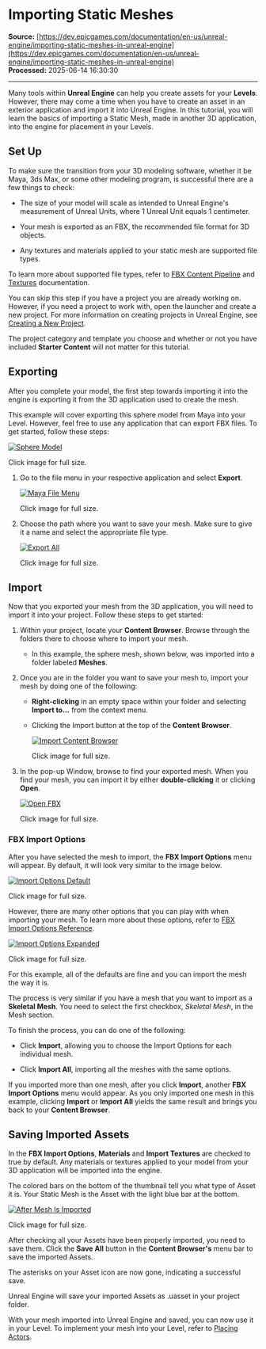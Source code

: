 # Importing Static Meshes

**Source:** [https://dev.epicgames.com/documentation/en-us/unreal-engine/importing-static-meshes-in-unreal-engine](https://dev.epicgames.com/documentation/en-us/unreal-engine/importing-static-meshes-in-unreal-engine)  
**Processed:** 2025-06-14 16:30:30

---

Many tools within **Unreal Engine** can help you create assets for your **Levels**. However, there may come a time when you have to create an asset in an exterior application and import it into Unreal Engine. In this tutorial, you will learn the basics of importing a Static Mesh, made in another 3D application, into the engine for placement in your Levels.

## Set Up

To make sure the transition from your 3D modeling software, whether it be Maya, 3ds Max, or some other modeling program, is successful there are a few things to check:

-   The size of your model will scale as intended to Unreal Engine's measurement of Unreal Units, where 1 Unreal Unit equals 1 centimeter.
    
-   Your mesh is exported as an FBX, the recommended file format for 3D objects.
    
-   Any textures and materials applied to your static mesh are supported file types.
    

To learn more about supported file types, refer to [FBX Content Pipeline](https://dev.epicgames.com/documentation/en-us/unreal-engine/fbx-content-pipeline) and [Textures](https://dev.epicgames.com/documentation/en-us/unreal-engine/textures-in-unreal-engine) documentation.

You can skip this step if you have a project you are already working on. However, if you need a project to work with, open the launcher and create a new project. For more information on creating projects in Unreal Engine, see [Creating a New Project](https://dev.epicgames.com/documentation/en-us/unreal-engine/creating-a-new-project-in-unreal-engine).

The project category and template you choose and whether or not you have included **Starter Content** will not matter for this tutorial.

## Exporting

After you complete your model, the first step towards importing it into the engine is exporting it from the 3D application used to create the mesh.

This example will cover exporting this sphere model from Maya into your Level. However, feel free to use any application that can export FBX files. To get started, follow these steps:

[![Sphere Model](https://dev.epicgames.com/community/api/documentation/image/92edcba2-9f72-4a18-8fc0-be487b0a8d37?resizing_type=fit)](https://dev.epicgames.com/community/api/documentation/image/92edcba2-9f72-4a18-8fc0-be487b0a8d37?resizing_type=fit)

Click image for full size.

1.  Go to the file menu in your respective application and select **Export**.
    
    [![Maya File Menu](https://dev.epicgames.com/community/api/documentation/image/261283e9-92af-4fbe-8426-8c8edeb512d1?resizing_type=fit)](https://dev.epicgames.com/community/api/documentation/image/261283e9-92af-4fbe-8426-8c8edeb512d1?resizing_type=fit)
    
    Click image for full size.
    
2.  Choose the path where you want to save your mesh. Make sure to give it a name and select the appropriate file type.
    
    [![Export All](https://dev.epicgames.com/community/api/documentation/image/3e9dac6a-9e4c-48d3-bb3c-b37449e2c35c?resizing_type=fit)](https://dev.epicgames.com/community/api/documentation/image/3e9dac6a-9e4c-48d3-bb3c-b37449e2c35c?resizing_type=fit)
    
    Click image for full size.
    

## Import

Now that you exported your mesh from the 3D application, you will need to import it into your project. Follow these steps to get started:

1.  Within your project, locate your **Content Browser**. Browse through the folders there to choose where to import your mesh.
    
    -   In this example, the sphere mesh, shown below, was imported into a folder labeled **Meshes**.
        
2.  Once you are in the folder you want to save your mesh to, import your mesh by doing one of the following:
    
    -   **Right-clicking** in an empty space within your folder and selecting **Import to...** from the context menu.
        
    -   Clicking the Import button at the top of the **Content Browser**.
        
        [![Import Content Browser](https://dev.epicgames.com/community/api/documentation/image/fbce2a99-66e4-4c58-9b19-a149f431a428?resizing_type=fit)](https://dev.epicgames.com/community/api/documentation/image/fbce2a99-66e4-4c58-9b19-a149f431a428?resizing_type=fit)
        
        Click image for full size.
        
3.  In the pop-up Window, browse to find your exported mesh. When you find your mesh, you can import it by either **double-clicking** it or clicking **Open**.
    
    [![Open FBX](https://dev.epicgames.com/community/api/documentation/image/85cdf152-b1f1-4c41-8148-de27c3cddd9f?resizing_type=fit)](https://dev.epicgames.com/community/api/documentation/image/85cdf152-b1f1-4c41-8148-de27c3cddd9f?resizing_type=fit)
    
    Click image for full size.
    

### FBX Import Options

After you have selected the mesh to import, the **FBX Import Options** menu will appear. By default, it will look very similar to the image below.

[![Import Options Default](https://dev.epicgames.com/community/api/documentation/image/c881d4a4-97df-4496-a02f-a61560ad7c66?resizing_type=fit)](https://dev.epicgames.com/community/api/documentation/image/c881d4a4-97df-4496-a02f-a61560ad7c66?resizing_type=fit)

Click image for full size.

However, there are many other options that you can play with when importing your mesh. To learn more about these options, refer to [FBX Import Options Reference](https://dev.epicgames.com/documentation/en-us/unreal-engine/fbx-import-options-reference-in-unreal-engine).

[![Import Options Expanded](https://dev.epicgames.com/community/api/documentation/image/52a6cf93-4903-4284-9cd0-2281a9239a01?resizing_type=fit)](https://dev.epicgames.com/community/api/documentation/image/52a6cf93-4903-4284-9cd0-2281a9239a01?resizing_type=fit)

Click image for full size.

For this example, all of the defaults are fine and you can import the mesh the way it is.

The process is very similar if you have a mesh that you want to import as a **Skeletal Mesh**. You need to select the first checkbox, *Skeletal Mesh*, in the Mesh section.

To finish the process, you can do one of the following:

-   Click **Import**, allowing you to choose the Import Options for each individual mesh.
    
-   Click **Import All**, importing all the meshes with the same options.
    

If you imported more than one mesh, after you click **Import**, another **FBX Import Options** menu would appear. As you only imported one mesh in this example, clicking **Import** or **Import All** yields the same result and brings you back to your **Content Browser**.

## Saving Imported Assets

In the **FBX Import Options**, **Materials** and **Import Textures** are checked to true by default. Any materials or textures applied to your model from your 3D application will be imported into the engine.

The colored bars on the bottom of the thumbnail tell you what type of Asset it is. Your Static Mesh is the Asset with the light blue bar at the bottom.

[![After Mesh Is Imported](https://dev.epicgames.com/community/api/documentation/image/7a2bdf39-d6a6-4909-838f-be297e30e993?resizing_type=fit)](https://dev.epicgames.com/community/api/documentation/image/7a2bdf39-d6a6-4909-838f-be297e30e993?resizing_type=fit)

Click image for full size.

After checking all your Assets have been properly imported, you need to save them. Click the **Save All** button in the **Content Browser's** menu bar to save the imported Assets.

The asterisks on your Asset icon are now gone, indicating a successful save.

Unreal Engine will save your imported Assets as .uasset in your project folder.

With your mesh imported into Unreal Engine and saved, you can now use it in your Level. To implement your mesh into your Level, refer to [Placing Actors](https://dev.epicgames.com/documentation/en-us/unreal-engine/placing-actors-in-unreal-engine).
